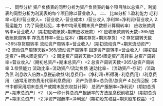 一、 同型分析
资产负债表的同型分析为资产负债表的每个项目除以总资产，利润表的同型分析为利润表的每个项目除以营业收入。
二、 比率分析
1.盈利能力
毛利率=毛利/营业收入=（营业收入-营业成本）/营业收入
净利率=净利润/营业收入
2.营运能力（为了简便起见，本书中均采用期末资产数额计算周转率）
应收账款周转率=营业收入/（期初应收账款+期末应收账款）÷2
应收账款周转天数=365/应收账款周转率
存货周转率=营业成本/（期初存货+期末存货）÷2
存货周转天数=365/存货周转率
流动资产周转率=营业收入/（期初流动资产+期末流动资产）÷2
流动资产周转天数=365/流动资产周转率
固定资产周转率=营业收入/（期初固定资产+期末固定资产）÷2
固定资产周转天数=365/固定资产周转率
总资产周转率=营业收入/（期初总资产+期末总资产）÷2
总资产周转天数=365/总资产周转率
3.偿债能力
流动比率=流动资产/流动负债
速动比率=（流动资产-存货）/流动负债
利息收入倍数=息税前收益/利息费用=（净利润+所得税+利息费用）/利息费用
（通常用财务费用代替利息费用）
资产负债率=总负债/总资产
4.投资回报（本书中都采用期末总资产或期末股东权益计算）
总资产报酬率=净利润/（期初总资产+期末总资产）÷2
（另一种计算总资产报酬率的方法是息税前收益/（期初总资产+期末总资产）÷2
净资产报酬率=净利润/（期初股东权益+期末股东权益）÷2